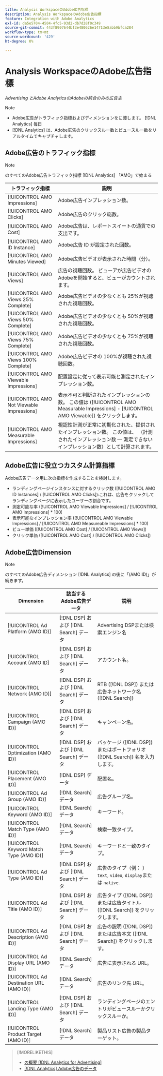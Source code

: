 ```yaml
---
title: Analysis WorkspaceのAdobe広告指標
description: Analysis WorkspaceのAdobe広告指標
feature: Integration with Adobe Analytics
exl-id: da5e5704-4504-4fc5-93d2-db7d28f0c349
source-git-commit: 443f8907644bf3e480626e14713e8abb9bfca284
workflow-type: tm+mt
source-wordcount: '429'
ht-degree: 0%

---
```


# Analysis WorkspaceのAdobe広告指標

*Advertising とAdobe AnalyticsのAdobeの統合のみの広告主*

>[!NOTE]
>
>* Adobe広告がトラフィック指標およびディメンションをに渡します。 [!DNL Analytics] 毎日
>* [!DNL Analytics] は、Adobe広告のクリックスルー数とビュースルー数をリアルタイムでキャプチャします。


## Adobe広告のトラフィック指標

>[!NOTE]
>
>のすべてのAdobe広告トラフィック指標 [!DNL Analytics] 「AMO」で始まる

| トラフィック指標 | 説明 |
| -------------- | ----------- |
| [!UICONTROL AMO Impressions] | Adobe広告インプレッション数。 |
| [!UICONTROL AMO Clicks] | Adobe広告のクリック総数。 |
| [!UICONTROL AMO Cost] | Adobe広告は、レポートスイートの通貨での支出です。 |
| [!UICONTROL AMO ID Instance] | Adobe広告 ID が設定された回数。 |
| [!UICONTROL AMO Minutes Viewed] | Adobe広告ビデオが表示された時間（分）。 |
| [!UICONTROL AMO Views] | 広告の視聴回数。 ビューアが広告ビデオのAdobeを開始すると、ビューがカウントされます。 |
| [!UICONTROL AMO Views 25% Complete] | Adobe広告ビデオの少なくとも 25%が視聴された視聴回数。 |
| [!UICONTROL AMO Views 50% Complete] | Adobe広告ビデオの少なくとも 50%が視聴された視聴回数。 |
| [!UICONTROL AMO Views 75% Complete] | Adobe広告ビデオの少なくとも 75%が視聴された視聴回数。 |
| [!UICONTROL AMO Views 100% Complete] | Adobe広告ビデオの 100%が視聴された視聴回数。 |
| [!UICONTROL AMO Viewable Impressions] | 配置設定に従って表示可能と測定されたインプレッション数。 |
| [!UICONTROL AMO Not Viewable Impressions] | 表示不可と判断されたインプレッションの数。 この値は ([!UICONTROL AMO Measurable Impressions] - [!UICONTROL AMO Viewable]) をクリックします。 |
| [!UICONTROL AMO Measurable Impressions] | 視認性計測が正常に初期化された、提供されたインプレッション数。 この値は、 （計測されたインプレッション数 — 測定できないインプレッション数）として計算されます。 |

## Adobe広告に役立つカスタム計算指標

Adobe広告データ用に次の指標を作成することを検討します。

* ランディングページインスタンスに対するクリック数 ([!UICONTROL AMO ID Instances] / [!UICONTROL AMO Clicks]):これは、広告をクリックしてランディングページに表示したユーザーの割合です。
* 測定可能な率 ([!UICONTROL AMO Viewable Impressions] / [!UICONTROL AMO Impressions] * 100)
* 表示可能なインプレッション率 ([!UICONTROL AMO Viewable Impressions] / [!UICONTROL AMO Measureable Impressions] * 100)
* ビュー単価 ([!UICONTROL AMO Cost] / [!UICONTROL AMO Views])
* クリック単価 ([!UICONTROL AMO Cost] / [!UICONTROL AMO Clicks])

## Adobe広告Dimension

>[!NOTE]
>
>のすべてのAdobe広告ディメンション [!DNL Analytics] の後に「(AMO ID)」が続きます。

| Dimension | 該当するAdobe広告データ | 説明 |
| ----------- | ---------- | ---------- |
| [!UICONTROL Ad Platform (AMO ID)] | [!DNL DSP] および [!DNL Search] データ | Advertising DSPまたは検索エンジン名 |
| [!UICONTROL Account (AMO ID] | [!DNL DSP] および [!DNL Search] データ | アカウント名。 |
| [!UICONTROL Network (AMO ID)] | [!DNL DSP] および [!DNL Search] データ | RTB ([!DNL DSP]) または広告ネットワーク名 ([!DNL Search]) |
| [!UICONTROL Campaign (AMO ID)] | [!DNL DSP] および [!DNL Search] データ | キャンペーン名。 |
| [!UICONTROL Optimization (AMO ID)] | [!DNL DSP] および [!DNL Search] データ | パッケージ ([!DNL DSP]) またはポートフォリオ ([!DNL Search]) 名を入力します。 |
| [!UICONTROL Placement (AMO ID)] | [!DNL DSP] データ | 配置名。 |
| [!UICONTROL Ad Group (AMO ID)] | [!DNL Search] データ | 広告グループ名。 |
| [!UICONTROL Keyword (AMO ID)] | [!DNL Search] データ | キーワード。 |
| [!UICONTROL Match Type (AMO ID)] | [!DNL Search] データ | 検索一致タイプ。 |
| [!UICONTROL Keyword Match Type (AMO ID)] | [!DNL Search] データ | キーワードと一致のタイプ。 |
| [!UICONTROL Ad Type (AMO ID)] | [!DNL DSP] および [!DNL Search] データ | 広告のタイプ（例： ） `text`, `video`, `display`または `native`. |
| [!UICONTROL Ad Title (AMO ID)] | [!DNL DSP] および [!DNL Search] データ | 広告タイプ ([!DNL DSP]) または広告タイトル ([!DNL Search]) をクリックします。 |
| [!UICONTROL Ad Description (AMO ID)] | [!DNL DSP] および [!DNL Search] データ | 広告の説明 ([!DNL DSP]) または広告本文 ([!DNL Search]) をクリックします。 |
| [!UICONTROL Ad Display URL (AMO ID)] | [!DNL Search] データ | 広告に表示される URL。 |
| [!UICONTROL Ad Destination URL (AMO ID)] | [!DNL Search] データ | 広告のリンク先 URL。 |
| [!UICONTROL Landing Type (AMO ID)] | [!DNL DSP] および [!DNL Search] データ | ランディングページのエントリがビュースルーかクリックスルーか。 |
| [!UICONTROL Product Target (AMO ID)] | [!DNL Search] データ | 製品リスト広告の製品ターゲット。 |

>[!MORELIKETHIS]
>
>* [の概要 [!DNL Analytics for Advertising]](overview.md)
>* [[!DNL Analytics] Adobe広告のデータ](/help/integrations/analytics/analytics-data-in-advertising.md)

